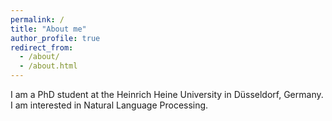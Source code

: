 ```yaml
---
permalink: /
title: "About me"
author_profile: true
redirect_from: 
  - /about/
  - /about.html
---
```


I am a PhD student at the Heinrich Heine University in Düsseldorf, Germany. I am interested in Natural Language Processing. 
